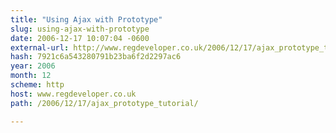 ```yaml
---
title: "Using Ajax with Prototype"
slug: using-ajax-with-prototype
date: 2006-12-17 10:07:04 -0600
external-url: http://www.regdeveloper.co.uk/2006/12/17/ajax_prototype_tutorial/
hash: 7921c6a543280791b23ba6f2d2297ac6
year: 2006
month: 12
scheme: http
host: www.regdeveloper.co.uk
path: /2006/12/17/ajax_prototype_tutorial/

---
```



